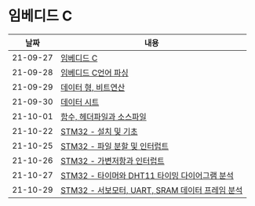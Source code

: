 # 임베디드 C
| 날짜 | 내용 |
| - | - |
| 21-09-27 | [임베디드 C](https://github.com/dlworms32/TIL/blob/master/Embedded%20C/210927.md) |
| 21-09-28 | [임베디드 C언어 파싱](https://github.com/dlworms32/TIL/blob/master/Embedded%20C/210928.md) |
| 21-09-29 | [데이터 형, 비트연산](https://github.com/dlworms32/TIL/blob/master/Embedded%20C/210929.md) |
| 21-09-30 | [데이터 시트](https://github.com/dlworms32/TIL/blob/master/Embedded%20C/210930.md) |
| 21-10-01 | [함수, 헤더파일과 소스파일](https://github.com/dlworms32/TIL/blob/master/Embedded%20C/211001.md) |
| 21-10-22 | [STM32 - 설치 및 기초](https://github.com/dlworms32/TIL/blob/master/Embedded%20C/211022.md) |
| 21-10-25 | [STM32 - 파일 분할 및 인터럽트](https://github.com/dlworms32/TIL/blob/master/Embedded%20C/211025.md) |
| 21-10-26 | [STM32 - 가변저항과 인터럽트](https://github.com/dlworms32/TIL/blob/master/Embedded%20C/211026.md) |
| 21-10-27 | [STM32 - 타이머와 DHT11 타이밍 다이어그램 분석](https://github.com/dlworms32/TIL/blob/master/Embedded%20C/211027.md) |
| 21-10-29 | [STM32 - 서보모터, UART, SRAM 데이터 프레임 분석](https://github.com/dlworms32/TIL/blob/master/Embedded%20C/211029.md) |